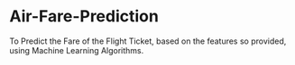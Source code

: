 # Air-Fare-Prediction
To Predict the Fare of the Flight Ticket, based on the features so provided, using Machine Learning Algorithms.

